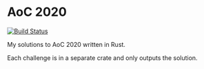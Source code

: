 # AoC 2020
[![Build Status](http://192.168.1.244/api/badges/logankono/advent_of_code_2020/status.svg)](http://192.168.1.244/logankono/advent_of_code_2020)

My solutions to AoC 2020 written in Rust.

Each challenge is in a separate crate and only outputs the solution.